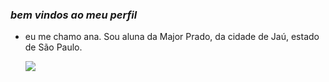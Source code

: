 ### *bem vindos ao meu perfil*
- eu me chamo ana. Sou aluna da Major Prado, da cidade de Jaú, estado de São Paulo.



  ![](https://tenor.com/pt-BR/view/cat-gif-6997856904020830598)
